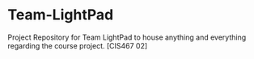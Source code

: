 # Team-LightPad
Project Repository for Team LightPad to house anything and everything regarding the course project. [CIS467 02]
